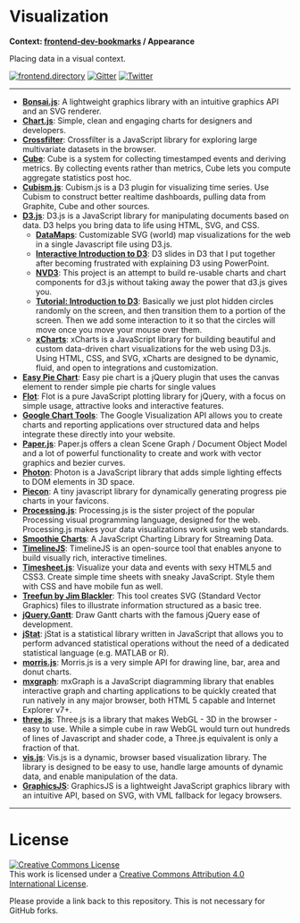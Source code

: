 # Visualization

**Context: [frontend-dev-bookmarks](../README.md) / Appearance**

Placing data in a visual context.

[![frontend.directory](https://img.shields.io/badge/frontend-directory-blue.svg?style=flat-square)](http://frontend.directory/)
[![Gitter](https://img.shields.io/gitter/room/dypsilon/frontend-dev-bookmarks.svg?style=flat-square&maxAge=2592000)](https://gitter.im/dypsilon/frontend-dev-bookmarks)
[![Twitter](https://img.shields.io/badge/follow-twitter-55acee.svg?style=flat-square)](https://twitter.com/FrontendDir)

-----------------------------------------
+ **[Bonsai.js](http://bonsaijs.org/)**: A lightweight graphics library with an intuitive graphics API and an SVG renderer.
+ **[Chart.js](http://www.chartjs.org/)**: Simple, clean and engaging charts for designers and developers.
+ **[Crossfilter](http://square.github.io/crossfilter/)**: Crossfilter is a JavaScript library for exploring large multivariate datasets in the browser.
+ **[Cube](http://square.github.io/cube/)**: Cube is a system for collecting timestamped events and deriving metrics. By collecting events rather than metrics, Cube lets you compute aggregate statistics post hoc.
+ **[Cubism.js](http://square.github.io/cubism/)**: Cubism.js is a D3 plugin for visualizing time series. Use Cubism to construct better realtime dashboards, pulling data from Graphite, Cube and other sources.
+ **[D3.js](https://d3js.org/)**: D3.js is a JavaScript library for manipulating documents based on data. D3 helps you bring data to life using HTML, SVG, and CSS.
    + **[DataMaps](http://datamaps.github.io/)**: Customizable SVG (world) map visualizations for the web in a single Javascript file using D3.js.
    + **[Interactive Introduction to D3](http://vadim.ogievetsky.com/IntroD3/)**: D3 slides in D3 that I put together after becoming frustrated with explaining D3 using PowerPoint.
    + **[NVD3](http://nvd3.org/)**: This project is an attempt to build re-usable charts and chart components for d3.js without taking away the power that d3.js gives you.
    + **[Tutorial: Introduction to D3](http://www.janwillemtulp.com/2011/03/20/tutorial-introduction-to-d3/)**: Basically we just plot hidden circles randomly on the screen, and then transition them to a portion of the screen. Then we add some interaction to it so that the circles will move once you move your mouse over them.
    + **[xCharts](http://tenxer.github.io/xcharts/)**: xCharts is a JavaScript library for building beautiful and custom data-driven chart visualizations for the web using D3.js. Using HTML, CSS, and SVG, xCharts are designed to be dynamic, fluid, and open to integrations and customization.
+ **[Easy Pie Chart](http://rendro.github.io/easy-pie-chart/)**: Easy pie chart is a jQuery plugin that uses the canvas element to render simple pie charts for single values
+ **[Flot](http://www.flotcharts.org/)**: Flot is a pure JavaScript plotting library for jQuery, with a focus on simple usage, attractive looks and interactive features.
+ **[Google Chart Tools](https://developers.google.com/chart/)**: The Google Visualization API allows you to create charts and reporting applications over structured data and helps integrate these directly into your website.
+ **[Paper.js](http://paperjs.org)**: Paper.js offers a clean Scene Graph / Document Object Model and a lot of powerful functionality to create and work with vector graphics and bezier curves.
+ **[Photon](http://photon.attasi.com/)**: Photon is a JavaScript library that adds simple lighting effects to DOM elements in 3D space.
+ **[Piecon](http://lipka.github.io/piecon/)**: A tiny javascript library for dynamically generating progress pie charts in your favicons.
+ **[Processing.js](http://berniesumption.com/software/animator/)**: Processing.js is the sister project of the popular Processing visual programming language, designed for the web. Processing.js makes your data visualizations work using web standards.
+ **[Smoothie Charts](http://smoothiecharts.org/)**: A JavaScript Charting Library for Streaming Data.
+ **[TimelineJS](http://timeline.knightlab.com/)**: TimelineJS is an open-source tool that enables anyone to build visually rich, interactive timelines.
+ **[Timesheet.js](http://sbstjn.github.io/timesheet.js/)**: Visualize your data and events with sexy HTML5 and CSS3. Create simple time sheets with sneaky JavaScript. Style them with CSS and have mobile fun as well.
+ **[Treefun by Jim Blackler](https://github.com/jimblackler/treefun)**: This tool creates SVG (Standard Vector Graphics) files to illustrate information structured as a basic tree.
+ **[jQuery.Gantt](http://taitems.github.io/jQuery.Gantt/)**: Draw Gantt charts with the famous jQuery ease of development.
+ **[jStat](http://jstat.github.io/)**: jStat is a statistical library written in JavaScript that allows you to perform advanced statistical operations without the need of a dedicated statistical language (e.g. MATLAB or R).
+ **[morris.js](http://morrisjs.github.io/morris.js/)**: Morris.js is a very simple API for drawing line, bar, area and donut charts.
+ **[mxgraph](http://jgraph.github.io/mxgraph/)**: mxGraph is a JavaScript diagramming library that enables interactive graph and charting applications to be quickly created that run natively in any major browser, both HTML 5 capable and Internet Explorer v7+.
+ **[three.js](http://threejs.org/)**: Three.js is a library that makes WebGL - 3D in the browser - easy to use. While a simple cube in raw WebGL would turn out hundreds of lines of Javascript and shader code, a Three.js equivalent is only a fraction of that.
+ **[vis.js](http://visjs.org/)**: Vis.js is a dynamic, browser based visualization library. The library is designed to be easy to use, handle large amounts of dynamic data, and enable manipulation of the data.
+ **[GraphicsJS](http://www.graphicsjs.org)**: GraphicsJS is a lightweight JavaScript graphics library with an intuitive API, based on SVG, with VML fallback for legacy browsers.


------------------

# License

<a rel="license" href="http://creativecommons.org/licenses/by/4.0/"><img alt="Creative Commons License" style="border-width:0" src="https://i.creativecommons.org/l/by/4.0/88x31.png" /></a><br />This work is licensed under a <a rel="license" href="http://creativecommons.org/licenses/by/4.0/">Creative Commons Attribution 4.0 International License</a>.

Please provide a link back to this repository. This is not necessary for GitHub forks.
